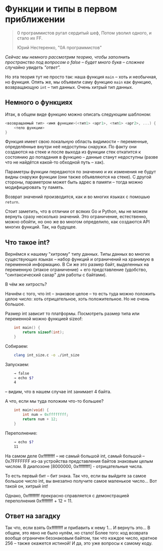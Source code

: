 # Функции и типы в первом приближении

> 0 программистов ругал сердитый шeф,
> Потом уволил одного, и стало их FF.
>
> Юрий Нестеренко, "0A программистов"

*Сейчас мы немного рассмотрим теорию, чтобы заполнить пространство под
вопросом о false – будет много букв – сложнее случайно увидеть "ответ".*

Но эта теория тут не просто так: наша функция `main` – хоть и необычная, но
функция. Опять же, мы объявили саму функцию `main` как функцию,
возвращающую `int` – тип данных. Очень хитрый тип данных.

## Немного о функциях

Итак, в общем виде функцию можно описать следующим шаблоном:

```C
<возвращаемый тип> <имя функции>(<тип1> <арг1>, <тип1> <арг2>, ...) {
    <тело функции>
}
```

Функция имеет свою локальную область видимости – переменные, определённые
внутри неё недоступны снаружи. По факту они создаются на стеке
и после выхода из функции стек откатится к состоянию до попадания в функцию
– данные станут недоступны (разве что не найдётся какой-то обходной путь – хак).

Параметры функции передаются по значению и их изменения не будут видны
снаружи функции (они также объявляются на стеке). С другой стороны,
параметром может быть адрес в памяти – тогда можно модифицировать ту память.

Возврат значений производится, как и во многих языках с помошью `return`.

Стоит заметить, что в отличии от всяких Go и Python, мы не можем вернуть
сразу несколько значений. Это ограничение, естественно, можно обойти, но
оно же во многом определило, как создаются API многих функций. Так, на будущее.

## Что такое int?

Вернёмся к нашему "хитрому" типу данных. Типы данных во многих существующих
языках – набор функций и ограничений на хранимую в переменной информацию.
В Си же это размер байт, выделенных на переменную (этакое ограничение) +
его представление (удобство, "синтаксический сахар" для работы с байтами).

В чём же хитрость?

Начнём с того, что int – знаковое целое – то есть туда можно положить
целое число: хоть отрицательное, хоть положительное. Но не очень большое.

Размер int зависит то платформы. Посмотреть размер типа или
переменной можно функцией sizeof:

```C
    int main() {
        return sizeof(int);
    }
```

Собираем:

```Bash
    clang int_size.c -o ./int_size
```

Запускаем:

```Bash
    → false
    → echo $?
    4
```

– видим, что в нашем случае int занимает 4 байта.

А что, если мы туда положим что-то большее?

```C
    int main(void) {
        int num = 0xffffffff;
        return num + 12;
    }
```

Переполнение:

```Bash
    → echo $?
    11
```

На самом деле 0xffffffff – не самый большой int, самый большой – 0x7FFFFFFF
из-за устройства представления байтов знаковым целым числом. В диапозоне
[8000000, 0xffffffff] - отрицательные числа.

То есть первый бит – бит знака. Так что, если вы выйдите за самое большое число
int, вы внезапно получите самое маленькое число... Вот такой он, хитрый int!

Однако, 0xffffffff прекрасно справляется с демонстрацией переполнения
0xffffffff + 12 = 11.

## Ответ на загадку

Так что, если взять 0xffffffff и прибавить к нему 1... И вернуть это...
В общем, это явно не было нулём, но стало! Более того: код возврата вообще
ограничен беззнаковым байтом, так что каждое число, кратное 256 – также окажется
истиной! И да, это уже вопросы к самому коду.
